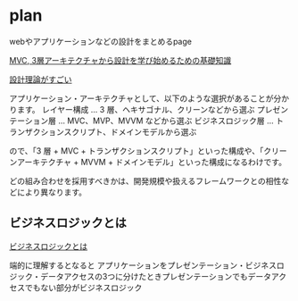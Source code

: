# plan

webやアプリケーションなどの設計をまとめるpage

[MVC, 3層アーキテクチャから設計を学び始めるための基礎知識](https://qiita.com/os1ma/items/7a229585ebdd8b7d86c2)

[設計理論がすごい](https://qiita.com/os1ma)


アプリケーション・アーキテクチャとして、以下のような選択があることが分かります。
レイヤー構成 ... 3 層、ヘキサゴナル、クリーンなどから選ぶ
プレゼンテーション層 ... MVC、MVP、MVVM などから選ぶ
ビジネスロジック層 ... トランザクションスクリプト、ドメインモデルから選ぶ

ので、「3 層 + MVC + トランザクションスクリプト」といった構成や、「クリーンアーキテクチャ + MVVM + ドメインモデル」といった構成になるわけです。

どの組み合わせを採用すべきかは、開発規模や扱えるフレームワークとの相性などにより異なります。

## ビジネスロジックとは

[ビジネスロジックとは](https://qiita.com/os1ma/items/25725edfe3c2af93d735)

端的に理解するとなると
アプリケーションをプレゼンテーション・ビジネスロジック・データアクセスの3つに分けたときプレゼンテーションでもデータアクセスでもない部分がビジネスロジック

